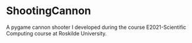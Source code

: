 # ShootingCannon
A pygame cannon shooter I developed during the course E2021-Scientific Computing course at Roskilde University.
